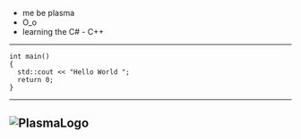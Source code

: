 - me be plasma
- O_o
- learning the C# - C++
------------------------------
```
int main() 
{
  std::cout << "Hello World ";
  return 0;
}
```
------------------------------
![PlasmaLogo](https://github.com/plasma8k/plasma8k/assets/83903616/e67a48ca-8b5d-4fe2-aa4a-066853272da6)
------------------------------
